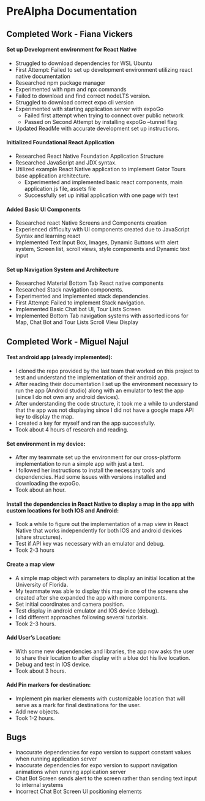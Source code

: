 # PreAlpha Documentation 

## Completed Work - Fiana Vickers

#### Set up Development environment for React Native 
*	Struggled to download dependencies for WSL Ubuntu 
*	First Attempt: Failed to set up development environment utilizing react native documentation 
*	Researched npm package manager 
*	Experimented with npm and npx commands 
*	Failed to download and find correct nodeLTS version. 
*	 Struggled to download correct expo cli version 
*	Experimented with starting application server with expoGo
	  *  Failed first attempt when trying to connect over public network 
      * Passed on Second Attempt by installing expoGo –tunnel flag 
*	Updated ReadMe with accurate development set up instructions. 

#### Initialized Foundational React Application
*	Researched React Native Foundation Application Structure 
*	Researched JavaScript and JDX syntax. 
*	Utilized example React Native application to implement Gator Tours base application architecture. 
    *	Experimented and implemented basic react components, main application.js file, assets file
    * Successfully set up initial application with one page with text

####  Added Basic UI Components
*	Researched react Native Screens and Components creation 
*	Experienced difficulty with UI components created due to JavaScript Syntax and learning react 
*	Implemented Text Input Box, Images, Dynamic Buttons with alert system, Screen list, scroll views, style components and Dynamic text input

####  Set up Navigation System and Architecture 
*	Researched Material Bottom Tab React native components 
*	Researched Stack navigation components. 
*	Experimented and Implemented stack dependencies. 
*	First Attempt: Failed to implement Stack navigation.  
*	Implemented Basic Chat bot UI, Tour Lists Screen 
*	Implemented Bottom Tab navigation systems with assorted icons for Map, Chat Bot and Tour Lists Scroll View Display

## Completed Work - Miguel Najul 

#### Test android app (already implemented):
* I cloned the repo provided by the last team that worked on this project to test and understand the implementation of their android app.
* After reading their documentation I set up the environment necessary to run the app (Android studio) along with an emulator to test the app (since I do not own any android devices).
* After understanding the code structure, it took me a while to understand that the app was not displaying since I did not have a google maps API key to display the map.
* I created a key for myself and ran the app successfully.
* Took about 4 hours of research and reading.

#### Set environment in my device:
* After my teammate set up the environment for our cross-platform implementation to run a simple app with just a text.
* I followed her instructions to install the necessary tools and dependencies.
Had some issues with versions installed and downloading the expoGo.
* Took about an hour.

#### Install the dependencies in React Native to display a map in the app with custom locations for both IOS and Android:
* Took a while to figure out the implementation of a map view in React Native that works independently for both IOS and android devices (share structures).
* Test if API key was necessary with an emulator and debug.
* Took 2-3 hours

#### Create a map view
* A simple map object with parameters to display an initial location at the University of Florida.
* My teammate was able to display this map in one of the screens she created after she expanded the app with more components.
* Set initial coordinates and camera position.
* Test display in android emulator and IOS device (debug).
* I did different approaches following several tutorials.
* Took 2-3 hours.

#### Add User’s Location:
* With some new dependencies and libraries, the app now asks the user to share their location to after display with a blue dot his live location.
* Debug and test in IOS device.
* Took about 3 hours.

#### Add Pin markers for destination:
* Implement pin marker elements with customizable location that will serve as a mark for final destinations for the user.
* Add new objects.
* Took 1-2 hours.

##  Bugs
*	Inaccurate dependencies for expo version to support constant values when running application server   
*	Inaccurate dependencies for expo version to support navigation animations when running application server   
*	Chat Bot Screen sends alert to the screen rather than sending text input to internal systems
*	Incorrect Chat Bot Screen UI positioning elements 